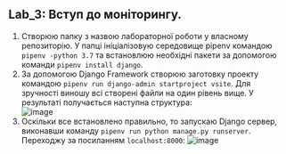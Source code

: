 Lab_3: Вступ до моніторингу.
-
1. Створюю папку з назвою лабораторної роботи у власному репозиторію. У папці ініціалізовую середовище pipenv командою `pipenv -python 3.7` та встановлюю необхідні пакети за допомогою команди `pipenv install django`.
2. За допомогою Django Framework створюю заготовку проекту командою `pipenv run django-admin startproject vsite`. Для зручності виношу всі створені файли на один рівень вище. У результаті получається наступна структура:  
![image](https://github.com/Vetal-V/IK-31-Vrublevskyi/tree/master/lab_3/img/1.png)
3. Оскільки все встановлено правильно, то запускаю Django сервер, виконавши команду `pipenv run python manage.py runserver`. Переходжу за посиланням `localhost:8000`:
![image](https://github.com/Vetal-V/IK-31-Vrublevskyi/tree/master/lab_3/img/2.png)